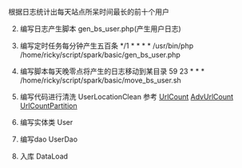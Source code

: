 根据日志统计出每天站点所呆时间最长的前十个用户


2. 编写日志产生脚本 gen_bs_user.php(产生用户日志)

3. 编写定时任务每分钟产生五百条
*/1 * * * *  /usr/bin/php /home/ricky/script/spark/basic/gen_bs_user.php

4. 编写脚本每天晚零点将产生的日志移动到某目录
59 23 * * *  /home/ricky/script/spark/basic/move_bs_user.sh

5. 编写代码进行清洗 UserLocationClean
参考
[UrlCount](https://github.com/pengfen/spark-learn/blob/master/src/main/scala/spark/rdd/UrlCount.scala)
[AdvUrlCount](https://github.com/pengfen/spark-learn/blob/master/src/main/scala/spark/rdd/AdvUrlCount.scala)
[UrlCountPartition](https://github.com/pengfen/spark-learn/blob/master/src/main/scala/spark/rdd/UrlCountPartition.scala)

6. 编写实体类 User

7. 编写dao UserDao

6. 入库 DataLoad